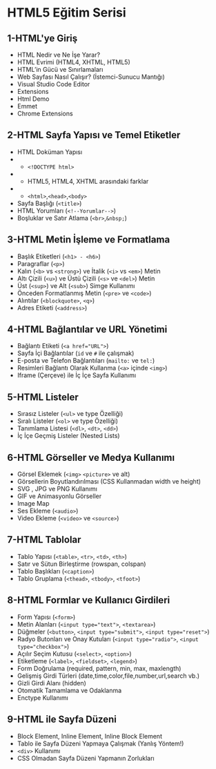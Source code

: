 # HTML5 Eğitim Serisi
## 1-HTML'ye Giriş
* HTML Nedir ve Ne İşe Yarar?
* HTML Evrimi (HTML4, XHTML, HTML5)
* HTML’in Gücü ve Sınırlamaları
* Web Sayfası Nasıl Çalışır? (İstemci-Sunucu Mantığı)
* Visual Studio Code Editor
* Extensions
* Html Demo	
* Emmet
* Chrome Extensions

## 2-HTML Sayfa Yapısı ve Temel Etiketler
* HTML Doküman Yapısı
* * `<!DOCTYPE html>`
* * HTML5, HTML4, XHTML arasındaki farklar
* * `<html>`,`<head>`,`<body>`
* Sayfa Başlığı (`<title>`)
* HTML Yorumları (`<!--Yorumlar-->`)
* Boşluklar ve Satır Atlama (`<br>`,`&nbsp;`)

## 3-HTML Metin İşleme ve Formatlama

* Başlık Etiketleri (`<h1> - <h6>`)
* Paragraflar (`<p>`)
* Kalın (`<b>` vs `<strong>`) ve İtalik (`<i>` vs `<em>`) Metin
* Altı Çizili (`<u>`) ve Üstü Çizili (`<s>` ve `<del>`) Metin
* Üst (`<sup>`) ve Alt (`<sub>`) Simge Kullanımı
* Önceden Formatlanmış Metin (`<pre>` ve `<code>`)
* Alıntılar (`<blockquote>`, `<q>`)
* Adres Etiketi (`<address>`)

## 4-HTML Bağlantılar ve URL Yönetimi

* Bağlantı Etiketi (`<a href="URL">`)
* Sayfa İçi Bağlantılar (`id` ve `#` ile çalışmak)
* E-posta ve Telefon Bağlantıları (`mailto:` ve `tel:`)
* Resimleri Bağlantı Olarak Kullanma (`<a>` içinde `<img>`)
* Iframe (Çerçeve) ile İç İçe Sayfa Kullanımı

## 5-HTML Listeler
* Sırasız Listeler (`<ul>` ve type Özelliği)
* Sıralı Listeler (`<ol>` ve type Özelliği)
* Tanımlama Listesi (`<dl>`, `<dt>`, `<dd>`)
* İç İçe Geçmiş Listeler (Nested Lists)

## 6-HTML Görseller ve Medya Kullanımı
* Görsel Eklemek (`<img>` `<picture>` ve alt)
* Görsellerin Boyutlandırılması (CSS Kullanmadan width ve height)
* SVG , JPG ve PNG Kullanımı
* GIF ve Animasyonlu Görseller
* Image Map
* Ses Ekleme (`<audio>`)
* Video Ekleme (`<video>` ve `<source>`)

## 7-HTML Tablolar
* Tablo Yapısı (`<table>`, `<tr>`, `<td>`, `<th>`)
* Satır ve Sütun Birleştirme (rowspan, colspan)
* Tablo Başlıkları (`<caption>`)
* Tablo Gruplama (`<thead>`, `<tbody>`, `<tfoot>`)

## 8-HTML Formlar ve Kullanıcı Girdileri
* Form Yapısı (`<form>`)
* Metin Alanları (`<input type="text">`, `<textarea>`)
* Düğmeler (`<button>`, `<input type="submit">`, `<input type="reset">`)
* Radyo Butonları ve Onay Kutuları (`<input type="radio">`, `<input type="checkbox">`)
* Açılır Seçim Kutusu (`<select>`, `<option>`)
* Etiketleme (`<label>`, `<fieldset>`, `<legend>`)
* Form Doğrulama (required, pattern, min, max, maxlength)
* Gelişmiş Girdi Türleri (date,time,color,file,number,url,search vb.)
* Gizli Girdi Alanı (hidden)
* Otomatik Tamamlama ve Odaklanma
* Enctype Kullanımı

## 9-HTML ile Sayfa Düzeni
* Block Element, Inline Element, Inline Block Element
* Tablo ile Sayfa Düzeni Yapmaya Çalışmak (Yanlış Yöntem!)
* `<div>` Kullanımı
* CSS Olmadan Sayfa Düzeni Yapmanın Zorlukları


